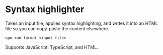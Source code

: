# Syntax highlighter

Takes an input file, applies syntax highlighting, and writes it into an HTML file so you can copy-paste the content elsewhere.

`npm run format <input file>`

Supports JavaScript, TypeScript, and HTML.
